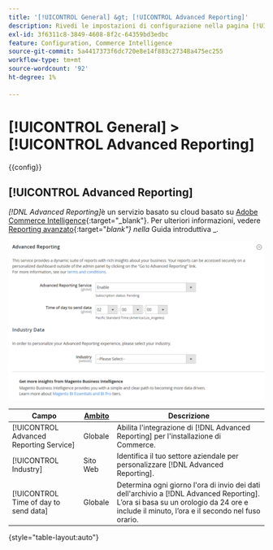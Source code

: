 ```yaml
---
title: '[!UICONTROL General] &gt; [!UICONTROL Advanced Reporting]'
description: Rivedi le impostazioni di configurazione nella pagina [!UICONTROL General] &gt; [!UICONTROL Advanced Reporting] dell'amministratore di Commerce.
exl-id: 3f6311c8-3849-4608-8f2c-64359bd3edbc
feature: Configuration, Commerce Intelligence
source-git-commit: 5a4417373f6dc720e8e14f883c27348a475ec255
workflow-type: tm+mt
source-wordcount: '92'
ht-degree: 1%

---
```


# [!UICONTROL General] > [!UICONTROL Advanced Reporting]

{{config}}

## [!UICONTROL Advanced Reporting]

_[!DNL Advanced Reporting]_&#x200B;è un servizio basato su cloud basato su [Adobe Commerce Intelligence][1]{:target="_blank"}. Per ulteriori informazioni, vedere [Reporting avanzato][2]{:target="_blank"} nella_ Guida introduttiva _.

![Generazione avanzata di rapporti](./assets/advanced-reporting.png)<!-- zoom -->

<!-- [Advanced Reporting](https://experienceleague.adobe.com/it/docs/commerce-admin/start/reporting/business-intelligence#advanced-reporting) -->

| Campo | [Ambito](../../getting-started/websites-stores-views.md#scope-settings) | Descrizione |
|--- |--- |--- |
| [!UICONTROL Advanced Reporting Service] | Globale | Abilita l&#39;integrazione di [!DNL Advanced Reporting] per l&#39;installazione di Commerce. |
| [!UICONTROL Industry] | Sito Web | Identifica il tuo settore aziendale per personalizzare [!DNL Advanced Reporting]. |
| [!UICONTROL Time of day to send data] | Globale | Determina ogni giorno l&#39;ora di invio dei dati dell&#39;archivio a [!DNL Advanced Reporting]. L’ora si basa su un orologio da 24 ore e include il minuto, l’ora e il secondo nel fuso orario. |

{style="table-layout:auto"}

[1]: https://experienceleague.adobe.com/docs/commerce-business-intelligence/mbi/getting-started.html?lang=it
[2]: https://experienceleague.adobe.com/docs/commerce-admin/start/reporting/business-intelligence.html?lang=it#advanced-reporting
